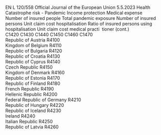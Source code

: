 EN  L 120/558 Official Journal of the European Union 5.5.2023
 Health Catastrophe risk - Pandemic  Income protection  Medical expense  
Number of insured 
people  Total pandemic 
exposure  Number of 
insured persons  Unit claim cost 
hospitalisation  Ratio of insured 
persons using 
hospitalisation  Unit claim cost 
medical practi ­
tioner  (cont.)  
C1420  C1430  C1440  C1450  C1460  C1470  
Republic of Austria  R4100  
Kingdom of Belgium  R4110  
Republic of Bulgaria  R4120  
Republic of Croatia  R4130  
Republic of Cyprus  R4140  
Czech Republic  R4150  
Kingdom of Denmark  R4160  
Republic of Estonia  R4170  
Republic of Finland  R4180  
French Republic  R4190  
Hellenic Republic  R4200  
Federal Republic of Germany  R4210  
Republic of Hungary  R4220  
Republic of Iceland  R4230  
Ireland  R4240  
Italian Republic  R4250  
Republic of Latvia  R4260